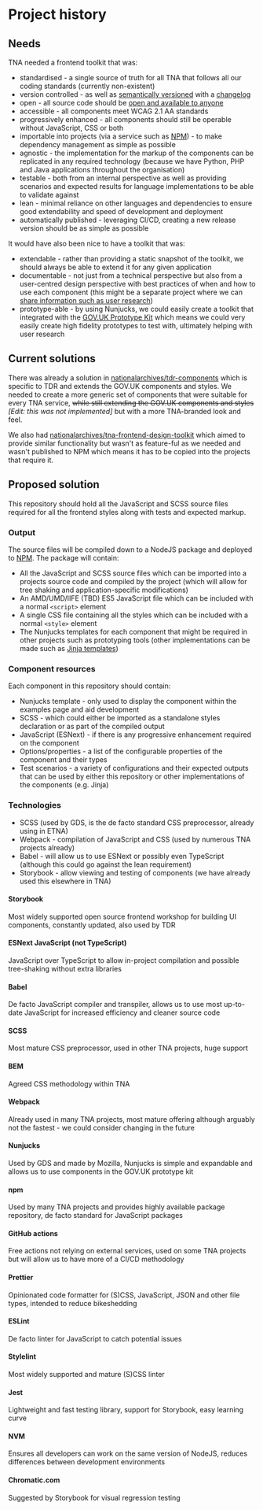 # Project history

## Needs

TNA needed a frontend toolkit that was:

- standardised - a single source of truth for all TNA that follows all our coding standards (currently non-existent)
- version controlled - as well as [semantically versioned](https://semver.org/) with a [changelog](https://keepachangelog.com/en/1.0.0/)
- open - all source code should be [open and available to anyone](https://www.gov.uk/service-manual/service-standard/point-12-make-new-source-code-open)
- accessible - all components meet WCAG 2.1 AA standards
- progressively enhanced - all components should still be operable without JavaScript, CSS or both
- importable into projects (via a service such as [NPM](https://www.npmjs.com/search?q=nationalarchives)) - to make dependency management as simple as possible
- agnostic - the implementation for the markup of the components can be replicated in any required technology (because we have Python, PHP and Java applications throughout the organisation)
- testable - both from an internal perspective as well as providing scenarios and expected results for language implementations to be able to validate against
- lean - minimal reliance on other languages and dependencies to ensure good extendability and speed of development and deployment
- automatically published - leveraging CI/CD, creating a new release version should be as simple as possible

It would have also been nice to have a toolkit that was:

- extendable - rather than providing a static snapshot of the toolkit, we should always be able to extend it for any given application
- documentable - not just from a technical perspective but also from a user-centred design perspective with best practices of when and how to use each component (this might be a separate project where we can [share information such as user research](https://www.gov.uk/service-manual/service-standard/point-13-use-common-standards-components-patterns))
- prototype-able - by using Nunjucks, we could easily create a toolkit that integrated with the [GOV.UK Prototype Kit](https://prototype-kit.service.gov.uk/docs/) which means we could very easily create high fidelity prototypes to test with, ultimately helping with user research

## Current solutions

There was already a solution in [nationalarchives/tdr-components](https://github.com/nationalarchives/tdr-components) which is specific to TDR and extends the GOV.UK components and styles. We needed to create a more generic set of components that were suitable for every TNA service, ~~while still extending the GOV.UK components and styles~~ _[Edit: this was not implemented]_ but with a more TNA-branded look and feel.

We also had [nationalarchives/tna-frontend-design-toolkit](https://github.com/nationalarchives/tna-frontend-design-toolkit) which aimed to provide similar functionality but wasn't as feature-ful as we needed and wasn't published to NPM which means it has to be copied into the projects that require it.

## Proposed solution

This repository should hold all the JavaScript and SCSS source files required for all the frontend styles along with tests and expected markup.

### Output

The source files will be compiled down to a NodeJS package and deployed to [NPM](https://www.npmjs.com/). The package will contain:

- All the JavaScript and SCSS source files which can be imported into a projects source code and compiled by the project (which will allow for tree shaking and application-specific modifications)
- An AMD/UMD/IIFE (TBD) ES5 JavaScript file which can be included with a normal `<script>` element
- A single CSS file containing all the styles which can be included with a normal `<style>` element
- The Nunjucks templates for each component that might be required in other projects such as prototyping tools (other implementations can be made such as [Jinja templates](https://github.com/nationalarchives/tna-frontend-jinja))

### Component resources

Each component in this repository should contain:

- Nunjucks template - only used to display the component within the examples page and aid development
- SCSS - which could either be imported as a standalone styles declaration or as part of the compiled output
- JavaScript (ESNext) - if there is any progressive enhancement required on the component
- Options/properties - a list of the configurable properties of the component and their types
- Test scenarios - a variety of configurations and their expected outputs that can be used by either this repository or other implementations of the components (e.g. Jinja)

### Technologies

- SCSS (used by GDS, is the de facto standard CSS preprocessor, already using in ETNA)
- Webpack - compilation of JavaScript and CSS (used by numerous TNA projects already)
- Babel - will allow us to use ESNext or possibly even TypeScript (although this could go against the lean requirement)
- Storybook - allow viewing and testing of components (we have already used this elsewhere in TNA)

#### Storybook

Most widely supported open source frontend workshop for building UI components, constantly updated, also used by TDR

#### ESNext JavaScript (not TypeScript)

JavaScript over TypeScript to allow in-project compilation and possible tree-shaking without extra libraries

#### Babel

De facto JavaScript compiler and transpiler, allows us to use most up-to-date JavaScript for increased efficiency and cleaner source code

#### SCSS

Most mature CSS preprocessor, used in other TNA projects, huge support

#### BEM

Agreed CSS methodology within TNA

#### Webpack

Already used in many TNA projects, most mature offering although arguably not the fastest - we could consider changing in the future

#### Nunjucks

Used by GDS and made by Mozilla, Nunjucks is simple and expandable and allows us to use components in the GOV.UK prototype kit

#### npm

Used by many TNA projects and provides highly available package repository, de facto standard for JavaScript packages

#### GitHub actions

Free actions not relying on external services, used on some TNA projects but will allow us to have more of a CI/CD methodology

#### Prettier

Opinionated code formatter for (S)CSS, JavaScript, JSON and other file types, intended to reduce bikeshedding

#### ESLint

De facto linter for JavaScript to catch potential issues

#### Stylelint

Most widely supported and mature (S)CSS linter

#### Jest

Lightweight and fast testing library, support for Storybook, easy learning curve

#### NVM

Ensures all developers can work on the same version of NodeJS, reduces differences between development environments

#### Chromatic.com

Suggested by Storybook for visual regression testing
